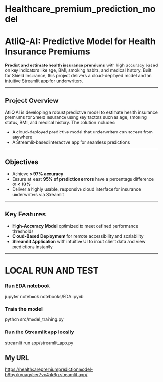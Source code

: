 # Healthcare_premium_prediction_model
# AtliQ-AI: Predictive Model for Health Insurance Premiums

**Predict and estimate health insurance premiums** with high accuracy based on key indicators like age, BMI, smoking habits, and medical history. Built for Shield Insurance, this project delivers a cloud-deployed model and an intuitive Streamlit app for underwriters.

---

## Project Overview

AtliQ AI is developing a robust predictive model to estimate health insurance premiums for Shield Insurance using key factors such as age, smoking status, BMI, and medical history. The solution includes:

- A cloud-deployed predictive model that underwriters can access from anywhere  
- A Streamlit-based interactive app for seamless predictions

---

##  Objectives

- Achieve **> 97% accuracy**  
- Ensure at least **95% of prediction errors** have a percentage difference of **< 10%**  
- Deliver a highly usable, responsive cloud interface for insurance underwriters via Streamlit

---

##  Key Features

- **High-Accuracy Model** optimized to meet defined performance thresholds  
- **Cloud-Based Deployment** for remote accessibility and scalability  
- **Streamlit Application** with intuitive UI to input client data and view predictions instantly

---
# LOCAL RUN AND TEST
### Run EDA notebook
jupyter notebook notebooks/EDA.ipynb

### Train the model
python src/model_training.py

### Run the Streamlit app locally
streamlit run app/streamlit_app.py

## My URL
https://healthcarepremiumpredictionmodel-b9byxkvuaqvber7vx4nk6q.streamlit.app/


